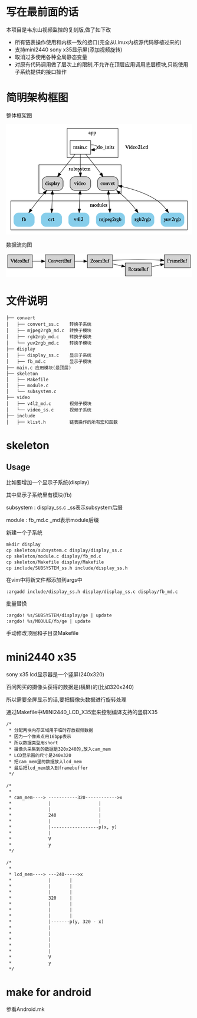 # 写在最前面的话

本项目是韦东山视频监控的复刻版,做了如下改

- 所有链表操作使用和内核一致的接口(完全从Linux内核源代码移植过来的)
- 支持mini2440 sony x35显示屏(添加视频旋转)
- 取消过多使用各种全局静态变量
- 对原有代码调用做了层次上的限制,不允许在顶层应用调用底层模块,只能使用子系统提供的接口操作

# 简明架构框图

整体框架图

![block](./block.png)

数据流向图

![buffers](./buffers.png)

# 文件说明

```shell
├── convert
│   ├── convert_ss.c	转换子系统
│   ├── mjpeg2rgb_md.c  转换子模块
│   ├── rgb2rgb_md.c    转换子模块
│   └── yuv2rgb_md.c    转换子模块
├── display
│   ├── display_ss.c 	显示子系统
│   ├── fb_md.c			显示子模块
├── main.c 应用模块(最顶层)
├── skeleton
│   ├── Makefile
│   ├── module.c
│   └── subsystem.c
├── video
│   ├── v4l2_md.c		视频子模块
│   └── video_ss.c 		视频子系统
├── include
│   ├── klist.h			链表操作的所有宏和函数
```

# skeleton

## Usage

比如要增加一个显示子系统(display)

其中显示子系统里有模块(fb)

subsystem : display_ss.c _ss表示subsystem后缀

module : fb_md.c _md表示module后缀

新建一个子系统

	mkdir display
	cp skeleton/subsystem.c display/display_ss.c
	cp skeleton/module.c display/fb_md.c
	cp skeleton/Makefile display/Makefile
	cp include/SUBSYSTEM_ss.h include/display_ss.h

在vim中将新文件都添加到args中

	:argadd include/display_ss.h display/display_ss.c display/fb_md.c

批量替换

	:argdo! %s/SUBSYSTEM/display/ge | update
	:argdo! %s/MODULE/fb/ge | update

手动修改顶层和子目录Makefile

# mini2440 x35

sony x35 lcd显示器是一个竖屏(240x320)

百问网买的摄像头获得的数据是(横屏)的(比如320x240)

所以需要全屏显示的话,要把摄像头数据进行旋转处理

通过Makefile中MINI2440_LCD_X35宏来控制编译支持的竖屏X35

```shell
/*
 * 分配两块内存区域用于临时存放视频数据
 * 因为一个像素点用16bpp表示
 * 所以数据类型用short
 * 摄像头采集到的数据是320x240的,放入cam_mem
 * LCD显示器的尺寸是240x320
 * 把cam_mem里的数据放入lcd_mem
 * 最后把lcd_mem放入到framebuffer
 */

/*
 *
 * cam_mem---->	-----------320------------>x
 * 				|                  |
 * 				|                  |
 * 				240                |
 *              |                  |
 * 				|------------------p(x, y)
 * 				|
 * 				V
 * 				y
 */

/*
 *
 * lcd_mem---->	---240----->x
 * 				|       |
 * 				|       |
 * 				|       |
 * 				320     |
 * 				|       |
 * 				|       |
 * 				|       |
 * 				|-------p(y, 320 - x)
 * 				|
 * 				|
 * 				|
 * 				|
 * 				|
 * 				V
 * 				y
 */
```
# make for android

参看Android.mk

